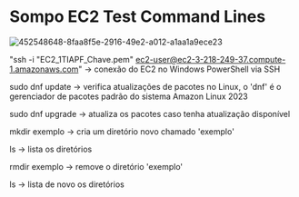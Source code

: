 # Sompo EC2 Test Command Lines

![452548648-8faa8f5e-2916-49e2-a012-a1aa1a9ece23](https://github.com/user-attachments/assets/60e2b5df-17f7-4216-ba12-067fc9852c2e)

"ssh -i "EC2_1TIAPF_Chave.pem" ec2-user@ec2-3-218-249-37.compute-1.amazonaws.com" -> conexão do EC2 no Windows PowerShell via SSH

sudo dnf update -> verifica atualizações de pacotes no Linux, o 'dnf' é o gerenciador de pacotes padrão do sistema Amazon Linux 2023

sudo dnf upgrade -> atualiza os pacotes caso tenha atualização disponível

mkdir exemplo -> cria um diretório novo chamado 'exemplo'

ls -> lista os diretórios

rmdir exemplo -> remove o diretório 'exemplo'

ls -> lista de novo os diretórios
